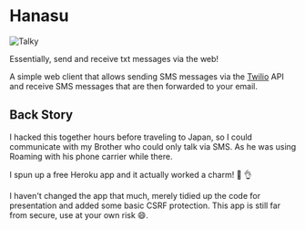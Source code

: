 # Hanasu

![Talky](http://66.media.tumblr.com/618ec62ae8b32383a3875318ac91f19c/tumblr_o1fghs1pnR1u7v27ao1_500.gif)

Essentially, send and receive txt messages via the web!

A simple web client that allows sending SMS messages via the [Twilio]() API and receive SMS messages that are then
forwarded to your email.

## Back Story

I hacked this together hours before traveling to Japan, so I could communicate with my Brother who could only talk via
SMS. As he was using Roaming with his phone carrier while there.

I spun up a free Heroku app and it actually worked a charm! :100: :ok_hand:

I haven't changed the app that much, merely tidied up the code for presentation and added some basic CSRF protection.
This app is still far from secure, use at your own risk :smile:.
